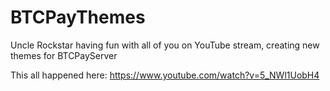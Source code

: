 # BTCPayThemes

Uncle Rockstar having fun with all of you on YouTube stream, creating new themes for BTCPayServer

This all happened here: https://www.youtube.com/watch?v=5_NWl1UobH4
